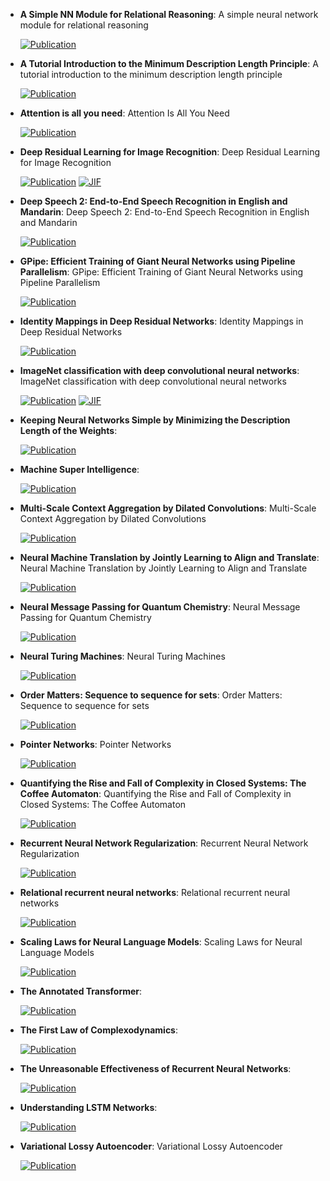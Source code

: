 



- **A Simple NN Module for Relational Reasoning**: A simple neural network module for relational reasoning  

    [![Publication](https://img.shields.io/badge/Publication-Citations:0-blue?style=for-the-badge&logo=bookstack)](https://doi.org/10.48550/arXiv.1706.01427) 



- **A Tutorial Introduction to the Minimum Description Length Principle**: A tutorial introduction to the minimum description length principle  

    [![Publication](https://img.shields.io/badge/Publication-Citations:0-blue?style=for-the-badge&logo=bookstack)](https://doi.org/10.48550/arXiv.math/0406077) 



- **Attention is all you need**: Attention Is All You Need  

    [![Publication](https://img.shields.io/badge/Publication-Citations:0-blue?style=for-the-badge&logo=bookstack)](https://doi.org/10.48550/arXiv.1706.03762) 



- **Deep Residual Learning for Image Recognition**: Deep Residual Learning for Image Recognition  

    [![Publication](https://img.shields.io/badge/Publication-Citations:130319-blue?style=for-the-badge&logo=bookstack)](https://doi.org/10.1109/cvpr.2016.90) 
    [![JIF](https://img.shields.io/badge/Impact_Factor-7.50-purple?style=for-the-badge&logo=academia)](https://doi.org/10.1109/cvpr.2016.90)



- **Deep Speech 2: End-to-End Speech Recognition in English and Mandarin**: Deep Speech 2: End-to-End Speech Recognition in English and Mandarin  

    [![Publication](https://img.shields.io/badge/Publication-Citations:0-blue?style=for-the-badge&logo=bookstack)](https://doi.org/10.48550/arXiv.1512.02595) 



- **GPipe: Efficient Training of Giant Neural Networks using Pipeline Parallelism**: GPipe: Efficient Training of Giant Neural Networks using Pipeline Parallelism  

    [![Publication](https://img.shields.io/badge/Publication-Citations:0-blue?style=for-the-badge&logo=bookstack)](https://doi.org/10.48550/arXiv.1811.06965) 



- **Identity Mappings in Deep Residual Networks**: Identity Mappings in Deep Residual Networks  

    [![Publication](https://img.shields.io/badge/Publication-Citations:4445-blue?style=for-the-badge&logo=bookstack)](https://doi.org/10.1007/978-3-319-46493-0_38) 



- **ImageNet classification with deep convolutional neural networks**: ImageNet classification with deep convolutional neural networks  

    [![Publication](https://img.shields.io/badge/Publication-Citations:25185-blue?style=for-the-badge&logo=bookstack)](https://doi.org/10.1145/3065386) 
    [![JIF](https://img.shields.io/badge/Impact_Factor-11.10-purple?style=for-the-badge&logo=academia)](https://doi.org/10.1145/3065386)



- **Keeping Neural Networks Simple by Minimizing the Description Length of the Weights**:   

    [![Publication](https://img.shields.io/badge/Publication-Citations:0-blue?style=for-the-badge&logo=bookstack)](https://www.cs.toronto.edu/~hinton/absps/colt93) 



- **Machine Super Intelligence**:   

    [![Publication](https://img.shields.io/badge/Publication-Citations:0-blue?style=for-the-badge&logo=bookstack)](https://www.vetta.org/documents/Machine_Super_Intelligence) 



- **Multi-Scale Context Aggregation by Dilated Convolutions**: Multi-Scale Context Aggregation by Dilated Convolutions  

    [![Publication](https://img.shields.io/badge/Publication-Citations:0-blue?style=for-the-badge&logo=bookstack)](https://doi.org/10.48550/arXiv.1511.07122) 



- **Neural Machine Translation by Jointly Learning to Align and Translate**: Neural Machine Translation by Jointly Learning to Align and Translate  

    [![Publication](https://img.shields.io/badge/Publication-Citations:0-blue?style=for-the-badge&logo=bookstack)](https://doi.org/10.48550/arXiv.1409.0473) 



- **Neural Message Passing for Quantum Chemistry**: Neural Message Passing for Quantum Chemistry  

    [![Publication](https://img.shields.io/badge/Publication-Citations:0-blue?style=for-the-badge&logo=bookstack)](https://doi.org/10.48550/arXiv.1704.01212) 



- **Neural Turing Machines**: Neural Turing Machines  

    [![Publication](https://img.shields.io/badge/Publication-Citations:0-blue?style=for-the-badge&logo=bookstack)](https://doi.org/10.48550/arXiv.1410.5401) 



- **Order Matters: Sequence to sequence for sets**: Order Matters: Sequence to sequence for sets  

    [![Publication](https://img.shields.io/badge/Publication-Citations:0-blue?style=for-the-badge&logo=bookstack)](https://doi.org/10.48550/arXiv.1511.06391) 



- **Pointer Networks**: Pointer Networks  

    [![Publication](https://img.shields.io/badge/Publication-Citations:0-blue?style=for-the-badge&logo=bookstack)](https://doi.org/10.48550/arXiv.1506.03134) 



- **Quantifying the Rise and Fall of Complexity in Closed Systems: The Coffee Automaton**: Quantifying the Rise and Fall of Complexity in Closed Systems: The Coffee Automaton  

    [![Publication](https://img.shields.io/badge/Publication-Citations:0-blue?style=for-the-badge&logo=bookstack)](https://doi.org/10.48550/arXiv.1405.6903) 



- **Recurrent Neural Network Regularization**: Recurrent Neural Network Regularization  

    [![Publication](https://img.shields.io/badge/Publication-Citations:0-blue?style=for-the-badge&logo=bookstack)](https://doi.org/10.48550/arXiv.1409.2329) 



- **Relational recurrent neural networks**: Relational recurrent neural networks  

    [![Publication](https://img.shields.io/badge/Publication-Citations:0-blue?style=for-the-badge&logo=bookstack)](https://doi.org/10.48550/arXiv.1806.01822) 



- **Scaling Laws for Neural Language Models**: Scaling Laws for Neural Language Models  

    [![Publication](https://img.shields.io/badge/Publication-Citations:0-blue?style=for-the-badge&logo=bookstack)](https://doi.org/10.48550/arXiv.2001.08361) 



- **The Annotated Transformer**:   

    [![Publication](https://img.shields.io/badge/Publication-Citations:0-blue?style=for-the-badge&logo=bookstack)](https://nlp.seas.harvard.edu/annotated-transformer) 



- **The First Law of Complexodynamics**:   

    [![Publication](https://img.shields.io/badge/Publication-Citations:0-blue?style=for-the-badge&logo=bookstack)](https://scottaaronson.blog) 



- **The Unreasonable Effectiveness of Recurrent Neural Networks**:   

    [![Publication](https://img.shields.io/badge/Publication-Citations:0-blue?style=for-the-badge&logo=bookstack)](https://karpathy.github.io/2015/05/21/rnn-effectiveness) 



- **Understanding LSTM Networks**:   

    [![Publication](https://img.shields.io/badge/Publication-Citations:0-blue?style=for-the-badge&logo=bookstack)](https://colah.github.io/posts/2015-08-Understanding-LSTMs) 



- **Variational Lossy Autoencoder**: Variational Lossy Autoencoder  

    [![Publication](https://img.shields.io/badge/Publication-Citations:0-blue?style=for-the-badge&logo=bookstack)](https://doi.org/10.48550/arXiv.1611.02731) 


